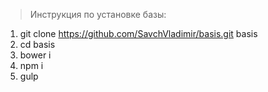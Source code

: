 > Инструкция по установке базы:

1. git clone https://github.com/SavchVladimir/basis.git basis
2. cd basis
3. bower i
4. npm i
5. gulp